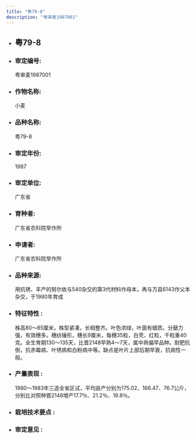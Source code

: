 ```yaml
---
title: "粤79-8"
description: "粤审麦1987001"
---
```

* ## 粤79-8
* ###  审定编号:  
   粤审麦1987001

*  ### 作物名称:  
   小麦

*   ###  品种名称: 
    粤79-8

*   ### 审定年份: 
    1987

*   ### 审定单位:  
    广东省

*   ### 育种者:  
    广东省农科院旱作所

*   ### 申请者:  
    广东省农科院旱作所

*   ### 品种来源:  
    用抗锈、丰产的努尔依与540杂交的第3代材料作母本，再与万县6143作父本杂交，于1980年育成

*   ### 特征特性 : 
    株高80～85厘米，株型紧凑，长相整齐。叶色浓绿，叶面有蜡质。分蘖力强，有效穗多。穗纺锤形，穗长9厘米，每穗35粒，白壳、红粒，千粒重40克。全生育期130～135天，比晋2148早熟4～7天，属中熟偏早品种。耐肥抗倒，抗赤霉病、叶锈病和白粉病中等。缺点是叶片上部后期早衰，抗病性一般。

*   ### 产量表现 : 
    1980～1983年三造全省区试，平均亩产分别为175.02、166.47、76.7公斤，分别比对照种晋2148增产17.7％、21.2％、19.8％。

*   ### 栽培技术要点 : 
     

*   ### 审定意见 : 
    
